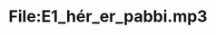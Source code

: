 ---
title: File:E1_hér_er_pabbi.mp3
recording of: hér er pabbi
reading speed: slow
speaker: E
license: CC0
---